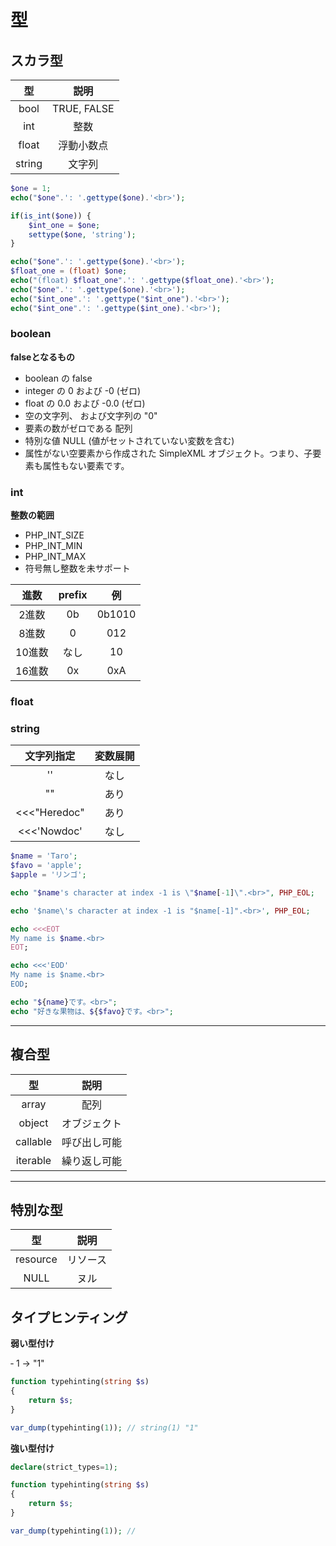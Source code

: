 # 型

## スカラ型

|   型   |    説明     |
| :----: | :---------: |
|  bool  | TRUE, FALSE |
|  int   |    整数     |
| float  | 浮動小数点  |
| string |   文字列    |

```php
$one = 1;
echo("$one".': '.gettype($one).'<br>');

if(is_int($one)) {
    $int_one = $one;
    settype($one, 'string');
}

echo("$one".': '.gettype($one).'<br>');
$float_one = (float) $one;
echo("(float) $float_one".': '.gettype($float_one).'<br>');
echo("$one".': '.gettype($one).'<br>');
echo("$int_one".': '.gettype("$int_one").'<br>');    
echo("$int_one".': '.gettype($int_one).'<br>');    
```

### boolean

**falseとなるもの**

- boolean の false
- integer の 0 および -0 (ゼロ)
- float の 0.0 および -0.0 (ゼロ)
- 空の文字列、 および文字列の "0"
- 要素の数がゼロである 配列
- 特別な値 NULL (値がセットされていない変数を含む)
- 属性がない空要素から作成された SimpleXML オブジェクト。つまり、子要素も属性もない要素です。


### int

**整数の範囲**

- PHP_INT_SIZE
- PHP_INT_MIN
- PHP_INT_MAX
- 符号無し整数を未サポート

|  進数  | prefix |   例   |
| :----: | :----: | :----: |
| 2進数  |   0b   | 0b1010 |
| 8進数  |   0    |  012   |
| 10進数 |  なし  |   10   |
| 16進数 |   0x   |  0xA   |

### float

### string

|  文字列指定  | 変数展開 |
| :----------: | :------: |
|      ''      |   なし   |
|      ""      |   あり   |
| <<<"Heredoc" |   あり   |
| <<<'Nowdoc'  |   なし   |

```php
$name = 'Taro';
$favo = 'apple';
$apple = 'リンゴ';

echo "$name's character at index -1 is \"$name[-1]\".<br>", PHP_EOL;

echo '$name\'s character at index -1 is "$name[-1]".<br>', PHP_EOL;

echo <<<EOT
My name is $name.<br>
EOT;

echo <<<'EOD'
My name is $name.<br>
EOD;

echo "${name}です。<br>";
echo "好きな果物は、${$favo}です。<br>";
```

-----

## 複合型

|    型    |     説明     |
| :------: | :----------: |
|  array   |     配列     |
|  object  | オブジェクト |
| callable | 呼び出し可能 |
| iterable | 繰り返し可能 |

-----

## 特別な型

|    型    |   説明   |
| :------: | :------: |
| resource | リソース |
|   NULL   |   ヌル   |

## タイプヒンティング

**弱い型付け**

‐ 1 -> "1"

```php
function typehinting(string $s)
{
    return $s;
}

var_dump(typehinting(1)); // string(1) "1"
```

**強い型付け**

```php
declare(strict_types=1);

function typehinting(string $s)
{
    return $s;
}

var_dump(typehinting(1)); // 
```